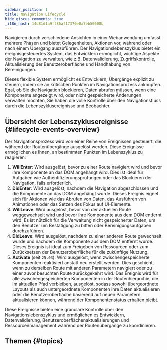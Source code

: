 ```yaml
---
sidebar_position: 1
title: Navigation Lifecycle
hide_giscus_comments: true
_i18n_hash: 14d81d1a9ff86af17370e0a7eb50608b
---
```

Navigieren durch verschiedene Ansichten in einer Webanwendung umfasst mehrere Phasen und bietet Gelegenheiten, Aktionen vor, während oder nach einem Übergang auszuführen. Der Navigationslebenszyklus bietet ein ereignisgesteuertes System, das Entwicklern ermöglicht, wichtige Aspekte der Navigation zu verwalten, wie z.B. Datenvalidierung, Zugriffskontrolle, Aktualisierung der Benutzeroberfläche und Handhabung von Bereinigungen.

Dieses flexible System ermöglicht es Entwicklern, Übergänge explizit zu steuern, indem sie an kritischen Punkten im Navigationsprozess anknüpfen. Egal, ob Sie die Navigation blockieren, Daten abrufen müssen, wenn eine Komponente angezeigt wird, oder nicht gespeicherte Änderungen verwalten möchten, Sie haben die volle Kontrolle über den Navigationsfluss durch die Lebenszyklusereignisse und Beobachter.

## Übersicht der Lebenszyklusereignisse {#lifecycle-events-overview}

Der Navigationsprozess wird von einer Reihe von Ereignissen gesteuert, die während der Routenübergänge ausgelöst werden. Diese Ereignisse ermöglichen es Ihnen, an bestimmten Punkten im Lebenszyklus zu reagieren:

1. **WillEnter**: Wird ausgelöst, bevor zu einer Route navigiert wird und bevor ihre Komponente an das DOM angehängt wird. Dies ist ideal für Aufgaben wie Authentifizierungsprüfungen oder das Blockieren der Navigation, falls erforderlich.
2. **DidEnter**: Wird ausgelöst, nachdem die Navigation abgeschlossen und die Komponente an das DOM angehängt wurde. Dieses Ereignis eignet sich für Aktionen wie das Abrufen von Daten, das Ausführen von Animationen oder das Setzen des Fokus auf UI-Elemente.
3. **WillLeave**: Wird ausgelöst, bevor von der aktuellen Route weggewechselt wird und bevor ihre Komponente aus dem DOM entfernt wird. Es ist nützlich für die Verwaltung nicht gespeicherter Daten, um den Benutzer um Bestätigung zu bitten oder Bereinigungsaufgaben durchzuführen.
4. **DidLeave**: Wird ausgelöst, nachdem zu einer anderen Route gewechselt wurde und nachdem die Komponente aus dem DOM entfernt wurde. Dieses Ereignis ist ideal zum Freigeben von Ressourcen oder zum Zurücksetzen der Benutzeroberfläche für die zukünftige Nutzung.
5. **Activate** (seit `25.03`): Wird ausgelöst, wenn zwischengespeicherte Komponenten reaktiviert anstatt neu erstellt werden. Dies geschieht, wenn zu derselben Route mit anderen Parametern navigiert oder zu einer zuvor besuchten Route zurückgekehrt wird. Das Ereignis wird für alle zwischengespeicherten Komponenten in der Routenhierarchie, die im aktuellen Pfad verbleiben, ausgelöst, sodass sowohl übergeordnete Layouts als auch untergeordnete Komponenten ihre Daten aktualisieren oder die Benutzeroberfläche basierend auf neuen Parametern aktualisieren können, während der Komponentenstatus erhalten bleibt.

Diese Ereignisse bieten eine granulare Kontrolle über den Navigationslebenszyklus und ermöglichen es Entwicklern, Datenvalidierung, Benutzeroberflächenaktualisierungen und Ressourcenmanagement während der Routenübergänge zu koordinieren.

## Themen {#topics}

<DocCardList className="topics-section" />
